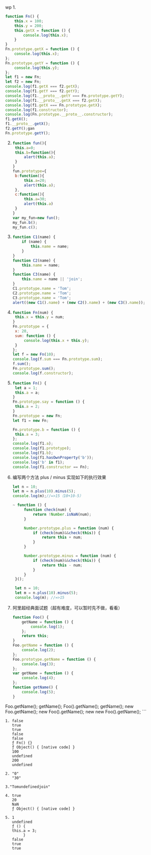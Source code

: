 wp 1. 
   ```javascript
   function Fn() {
       this.x = 100;
       this.y = 200;
       this.getX = function () {
           console.log(this.x);
       }
   }
   Fn.prototype.getX = function () {
       console.log(this.x);
   };
   Fn.prototype.getY = function () {
       console.log(this.y);
   };
   let f1 = new Fn;
   let f2 = new Fn;
   console.log(f1.getX === f2.getX);
   console.log(f1.getY === f2.getY);
   console.log(f1.__proto__.getY === Fn.prototype.getY);
   console.log(f1.__proto__.getX === f2.getX);
   console.log(f1.getX === Fn.prototype.getX);
   console.log(f1.constructor);
   console.log(Fn.prototype.__proto__.constructor);
   f1.getX();
   f1.__proto__.getX();
   f2.getY();gan
   Fn.prototype.getY();
   ```

2. 
   ```javascript
   function fun(){
   	this.a=0;
   	this.b=function(){
   		alert(this.a);
   	}
   }
   fun.prototype={
   	b:function(){
   		this.a=20;
   		alert(this.a);
   	},
   	c:function(){
   		this.a=30;
   		alert(this.a)
   	}
   }
   var my_fun=new fun();
   my_fun.b();
   my_fun.c();
   ```

3. 
    ```javascript
    function C1(name) {
        if (name) {
            this.name = name;
        }
    }
    function C2(name) {
        this.name = name;
    }
    function C3(name) {
        this.name = name || 'join';
    }
    C1.prototype.name = 'Tom';
    C2.prototype.name = 'Tom';
    C3.prototype.name = 'Tom';
    alert((new C1().name) + (new C2().name) + (new C3().name));
    ```

4. 
   ```javascript
   function Fn(num) {
   	this.x = this.y = num;
   }
   Fn.prototype = {
   	x: 20,
   	sum: function () {
   		console.log(this.x + this.y);
   	}
   };
   let f = new Fn(10);
   console.log(f.sum === Fn.prototype.sum);
   f.sum();
   Fn.prototype.sum();
   console.log(f.constructor);
   ```

5. 
   ```javascript
   function Fn() {
   	let a = 1;
   	this.a = a;
   }
   Fn.prototype.say = function () {
   	this.a = 2;
   }
   Fn.prototype = new Fn;
   let f1 = new Fn;
   
   Fn.prototype.b = function () {
   	this.a = 3;
   };
   console.log(f1.a);
   console.log(f1.prototype);
   console.log(f1.b);
   console.log(f1.hasOwnProperty('b'));
   console.log('b' in f1);
   console.log(f1.constructor == Fn);
   ```

6. 编写两个方法 plus / minus 实现如下的执行效果

   ```javascript
   let n = 10;
   let m = n.plus(10).minus(5);
   console.log(m);//=>15（10+10-5）

   ~ function () {
        function check(num) {
            return !Number.isNaN(num);
        }

        Number.prototype.plus = function (num) {
            if (check(num)&&check(this)) {
                return this + num;
            }
        }

        Number.prototype.minus = function (num) {
            if (check(num)&&check(this)) {
                return this - num;
            }
        }
    }();

    let n = 10;
    let m = n.plus(10).minus(5);
    console.log(m); //=>15
   ```

7. 阿里超经典面试题（超有难度，可以暂时先不做，看看）

    ```javascript
    function Foo() {
        getName = function () {
            console.log(1);
        };
        return this;
    }
    Foo.getName = function () {
        console.log(2);
    };
    Foo.prototype.getName = function () {
        console.log(3);
    };
    var getName = function () {
        console.log(4);
    };
    function getName() {
        console.log(5);
    }
Foo.getName();
    getName();
    Foo().getName();
    getName();
    new Foo.getName();
    new Foo().getName();
    new new Foo().getName();
    ```

    1. false
       true 
       true 
       false 
       false 
       ƒ Fn() {} 
       ƒ Object() { [native code] } 
       100 
       undefined 
       200 
       undefined

    2. "0"
       "30"
    
    3."Tomundefinedjoin"

    4. true
       20
       NaN
       ƒ Object() { [native code] }

    5. 1
       undefined
       ƒ () {
   	   this.a = 3;
            }
       false
       true
       true
    
    
       


